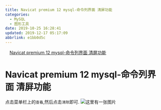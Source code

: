 ```yaml
---
title: Navicat premium 12 mysql-命令列界面 清屏功能
categories: 
  - MySQL
  - 图形工具
date: 2019-10-25 16:28:41
updated: 2019-12-17 05:17:09
abbrlink: e1bb0d5c
---
```

<div id='my_toc'><a href="/blog/e1bb0d5c/#Navicat-premium-12-mysql-命令列界面-清屏功能" class="header_1">Navicat premium 12 mysql-命令列界面 清屏功能</a><br></div>
<style>.header_1{margin-left: 1em;}.header_2{margin-left: 2em;}.header_3{margin-left: 3em;}.header_4{margin-left: 4em;}.header_5{margin-left: 5em;}.header_6{margin-left: 6em;}</style>
<!--more-->
<script>if (navigator.platform.search('arm')==-1){document.getElementById('my_toc').style.display = 'none';}var e,p = document.getElementsByTagName('p');while (p.length>0) {e = p[0];e.parentElement.removeChild(e);}</script>

<!--end-->
# Navicat premium 12 mysql-命令列界面 清屏功能 #
点击菜单栏上的`查看`,然后点击`清除`即可.
![这里有一张图片](https://img-blog.csdnimg.cn/20191025163345330.png)
<div style="display:none">
![这里有一张图片](https://img-blog.csdnimg.cn/20191025163345330.png?x-oss-process=image/watermark,type_ZmFuZ3poZW5naGVpdGk,shadow_10,text_aHR0cHM6Ly9ibG9nLmNzZG4ubmV0L3FxXzIxODA4OTYx,size_16,color_FFFFFF,t_70)
</div>
